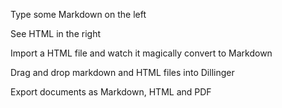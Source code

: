 Type some Markdown on the left

See HTML in the right

Import a HTML file and watch it magically convert to Markdown

Drag and drop markdown and HTML files into Dillinger

Export documents as Markdown, HTML and PDF
